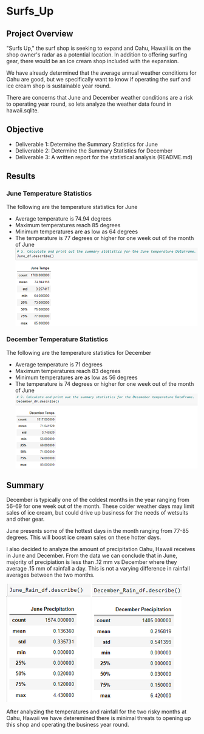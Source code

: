 # Surfs_Up

## Project Overview
"Surfs Up," the surf shop is seeking to expand and Oahu, Hawaii is on the shop owner's radar as a potential location. In addition to offering surfing gear, there would be an ice cream shop included with the expansion.

We have already determined that the average annual weather conditions for Oahu are good, but we specifically want to know if operating the surf and ice cream shop is sustainable year round.

There are concerns that June and December weather conditions are a risk to operating year round, so lets analyze the weather data found in hawaii.sqlite.

## Objective
- Deliverable 1: Determine the Summary Statistics for June
- Deliverable 2: Determine the Summary Statistics for December
- Deliverable 3: A written report for the statistical analysis (README.md)

## Results

### June Temperature Statistics

The following are the temperature statistics for June

- Average temperature is 74.94 degrees
- Maximum temperatures reach 85 degrees
- Minimum temperatures are as low as 64 degrees
- The temperature is 77 degrees or higher for one week out of the month of June
![June_Temps.png](https://github.com/diercz/Surfs_Up/blob/main/June_Temps.png)


### December Temperature Statistics

The following are the temperature statistics for December

- Average temperature is 71 degrees
- Maximum temperatures reach 83 degrees
- Minimum temperatures are as low as 56 degrees
- The temperature is 74 degrees or higher for one week out of the month of June
![December_Temps.png](https://github.com/diercz/Surfs_Up/blob/main/December_Temps.png)

## Summary

December is typically one of the coldest months in the year ranging from 56-69 for one week out of the month.  These colder weather days may limit sales of ice cream, but could drive up business for the needs of wetsuits and other gear.

June presents some of the hottest days in the month ranging from 77-85 degrees. This will boost ice cream sales on these hotter days.  

I also decided to analyze the amount of precipitation Oahu, Hawaii receives in June and December.  From the data we can conclude that in June, majority of precipiation is less than .12 mm vs December where they average .15 mm of rainfall a day.  This is not a varying difference in rainfall averages between the two months.  

![June_Precipitation.png](https://github.com/diercz/Surfs_Up/blob/main/June_Precipitation.png)          ![December_Precipitation](https://github.com/diercz/Surfs_Up/blob/main/December_Precipitation.png)

After analyzing the temperatures and rainfall for the two risky months at Oahu, Hawaii we have deteremined there is minimal threats to opening up this shop and operating the business year round.
